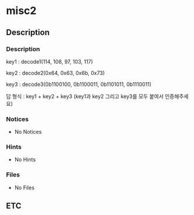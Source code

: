 # misc2

## Description

### Description

key1 : decode1(114, 108, 97, 103, 117)

key2 : decode2(0x64, 0x63, 0x6b, 0x73)

key3 : decode3(0b1100100, 0b1100011, 0b1101011, 0b1110011)

답 형식 : key1 + key2 + key3 
(key1과 key2 그리고 key3를 모두 붙여서 인증해주세요)

### Notices

* No Notices

### Hints

* No Hints

### Files

* No Files

## ETC
